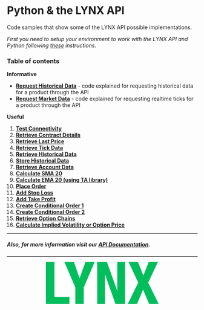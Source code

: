 # Python & the LYNX API 

Code samples that show some of the LYNX API possible implementations. 

*First you need to setup your environment to work with the LYNX API and Python following [these](https://github.com/lynxbroker/API-examples/blob/master/Python/SETUP.md) instructions.*

### Table of contents 
**Informative**
- [**Request Historical Data**](https://github.com/lynxbroker/API-examples/tree/master/Python/informative_examples/request_historical_data) - code explained for requesting historical data for a product through the API
- [**Request Market Data**](https://github.com/lynxbroker/API-examples/tree/master/Python/informative_examples/request_market_data) - code explained for requesting realtime ticks for a product through the API

**Useful**
1. [**Test Connectivity**](https://github.com/lynxbroker/API-examples/tree/master/Python/useful_examples/ConnectivityTest)
2. [**Retrieve Contract Details**](https://github.com/lynxbroker/API-examples/tree/master/Python/useful_examples/RetrieveContractDetails)
3. [**Retrieve Last Price**](https://github.com/lynxbroker/API-examples/tree/master/Python/useful_examples/RetrievePrice)
4. [**Retrieve Tick Data**](https://github.com/lynxbroker/API-examples/tree/master/Python/useful_examples/RetrieveTickData)
5. [**Retrieve Historical Data**](https://github.com/lynxbroker/API-examples/tree/master/Python/useful_examples/RetrieveHistoricalData)
6. [**Store Historical Data**](https://github.com/lynxbroker/API-examples/tree/master/Python/useful_examples/StoreHistoricalData)
7. [**Retrieve Account Data**](https://github.com/lynxbroker/API-examples/tree/master/Python/useful_examples/RetrieveAccountData)
8. [**Calculate SMA 20**](https://github.com/lynxbroker/API-examples/tree/master/Python/useful_examples/CalculateSMA)
9. [**Calculate EMA 20 (using TA library)**](https://github.com/lynxbroker/API-examples/tree/master/Python/useful_examples/CalculateEMA)
10. [**Place Order**](https://github.com/lynxbroker/API-examples/tree/master/Python/useful_examples/PlaceOrder)
11. [**Add Stop Loss**](https://github.com/lynxbroker/API-examples/tree/master/Python/useful_examples/StopOrder)
12. [**Add Take Profit**](https://github.com/lynxbroker/API-examples/tree/master/Python/useful_examples/TakeProfit)
13. [**Create Conditional Order 1**](https://github.com/lynxbroker/API-examples/tree/master/Python/useful_examples/AddCondition)
14. [**Create Conditional Order 2**](https://github.com/lynxbroker/API-examples/tree/master/Python/useful_examples/AddCondition2)
15. [**Retrieve Option Chains**](https://github.com/lynxbroker/API-examples/tree/master/Python/useful_examples/RetrieveOptionChains)
16. [**Calculate Implied Volatility or Option Price**](https://github.com/lynxbroker/API-examples/tree/master/Python/useful_examples/CalculateImpliedVolatility)

---
##### Also, for more information visit our [API Documentation](https://api.lynx.academy/).
---

<p align="center">
  <img src="informative_examples/request_market_data/images/logo_cover.svg">
</p>
